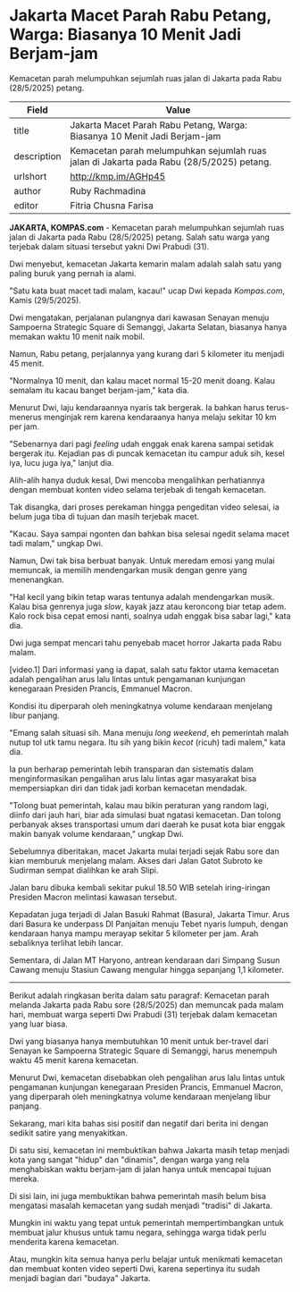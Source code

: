 # Jakarta Macet Parah Rabu Petang, Warga: Biasanya 10 Menit Jadi Berjam-jam

Kemacetan parah melumpuhkan sejumlah ruas jalan di Jakarta pada Rabu (28/5/2025) petang.

| Field       | Value                                                       |
|-------------|-------------------------------------------------------------|
| title       | Jakarta Macet Parah Rabu Petang, Warga: Biasanya 10 Menit Jadi Berjam-jam |
| description | Kemacetan parah melumpuhkan sejumlah ruas jalan di Jakarta pada Rabu (28/5/2025) petang. |
| urlshort    | http://kmp.im/AGHp45 |
| author      | Ruby Rachmadina |
| editor      | Fitria Chusna Farisa |

**JAKARTA, KOMPAS.com** - Kemacetan parah melumpuhkan sejumlah ruas jalan di Jakarta pada Rabu (28/5/2025) petang. Salah satu warga yang terjebak dalam situasi tersebut yakni Dwi Prabudi (31).

Dwi menyebut, kemacetan Jakarta kemarin malam adalah salah satu yang paling buruk yang pernah ia alami. 

"Satu kata buat macet tadi malam, kacau!" ucap Dwi kepada *Kompas.com*, Kamis (29/5/2025).

Dwi mengatakan, perjalanan pulangnya dari kawasan Senayan menuju Sampoerna Strategic Square di Semanggi, Jakarta Selatan, biasanya hanya memakan waktu 10 menit naik mobil.

Namun, Rabu petang, perjalannya yang kurang dari 5 kilometer itu menjadi 45 menit.

"Normalnya 10 menit, dan kalau macet normal 15-20 menit doang. Kalau semalam itu kacau banget berjam-jam," kata dia.

Menurut Dwi, laju kendaraannya nyaris tak bergerak. Ia bahkan harus terus-menerus menginjak rem karena kendaraanya hanya melaju sekitar 10 km per jam.

"Sebenarnya dari pagi *feeling* udah enggak enak karena sampai setidak bergerak itu. Kejadian pas di puncak kemacetan itu campur aduk sih, kesel iya, lucu juga iya," lanjut dia.

Alih-alih hanya duduk kesal, Dwi mencoba mengalihkan perhatiannya dengan membuat konten video selama terjebak di tengah kemacetan.

Tak disangka, dari proses perekaman hingga pengeditan video selesai, ia belum juga tiba di tujuan dan masih terjebak macet.

"Kacau. Saya sampai ngonten dan bahkan bisa selesai ngedit selama macet tadi malam," ungkap Dwi.

Namun, Dwi tak bisa berbuat banyak. Untuk meredam emosi yang mulai memuncak, ia memilih mendengarkan musik dengan genre yang menenangkan.

"Hal kecil yang bikin tetap waras tentunya adalah mendengarkan musik. Kalau bisa genrenya juga *slow*, kayak jazz atau keroncong biar tetap adem. Kalo rock bisa cepat emosi nanti, soalnya udah enggak bisa sabar lagi," kata dia.

Dwi juga sempat mencari tahu penyebab macet horror Jakarta pada Rabu malam. 

\[video.1\] Dari informasi yang ia dapat, salah satu faktor utama kemacetan adalah pengalihan arus lalu lintas untuk pengamanan kunjungan kenegaraan Presiden Prancis, Emmanuel Macron.

Kondisi itu diperparah oleh meningkatnya volume kendaraan menjelang libur panjang.

"Emang salah situasi sih. Mana menuju *long weekend*, eh pemerintah malah nutup tol utk tamu negara. Itu sih yang bikin *kecot* (ricuh) tadi malem," kata dia.

Ia pun berharap pemerintah lebih transparan dan sistematis dalam menginformasikan pengalihan arus lalu lintas agar masyarakat bisa mempersiapkan diri dan tidak jadi korban kemacetan mendadak.

"Tolong buat pemerintah, kalau mau bikin peraturan yang random lagi, diinfo dari jauh hari, biar ada simulasi buat ngatasi kemacetan. Dan tolong perbanyak akses transportasi umum dari daerah ke pusat kota biar enggak makin banyak volume kendaraan," ungkap Dwi.

Sebelumnya diberitakan, macet Jakarta mulai terjadi sejak Rabu sore dan kian memburuk menjelang malam. Akses dari Jalan Gatot Subroto ke Sudirman sempat dialihkan ke arah Slipi.

Jalan baru dibuka kembali sekitar pukul 18.50 WIB setelah iring-iringan Presiden Macron melintasi kawasan tersebut.

Kepadatan juga terjadi di Jalan Basuki Rahmat (Basura), Jakarta Timur. Arus dari Basura ke underpass DI Panjaitan menuju Tebet nyaris lumpuh, dengan kendaraan hanya mampu merayap sekitar 5 kilometer per jam. Arah sebaliknya terlihat lebih lancar.

Sementara, di Jalan MT Haryono, antrean kendaraan dari Simpang Susun Cawang menuju Stasiun Cawang mengular hingga sepanjang 1,1 kilometer.

---
Berikut adalah ringkasan berita dalam satu paragraf: Kemacetan parah melanda Jakarta pada Rabu sore (28/5/2025) dan memuncak pada malam hari, membuat warga seperti Dwi Prabudi (31) terjebak dalam kemacetan yang luar biasa.

 Dwi yang biasanya hanya membutuhkan 10 menit untuk ber-travel dari Senayan ke Sampoerna Strategic Square di Semanggi, harus menempuh waktu 45 menit karena kemacetan.

 Menurut Dwi, kemacetan disebabkan oleh pengalihan arus lalu lintas untuk pengamanan kunjungan kenegaraan Presiden Prancis, Emmanuel Macron, yang diperparah oleh meningkatnya volume kendaraan menjelang libur panjang.



Sekarang, mari kita bahas sisi positif dan negatif dari berita ini dengan sedikit satire yang menyakitkan.

 Di satu sisi, kemacetan ini membuktikan bahwa Jakarta masih tetap menjadi kota yang sangat "hidup" dan "dinamis", dengan warga yang rela menghabiskan waktu berjam-jam di jalan hanya untuk mencapai tujuan mereka.

 Di sisi lain, ini juga membuktikan bahwa pemerintah masih belum bisa mengatasi masalah kemacetan yang sudah menjadi "tradisi" di Jakarta.

 Mungkin ini waktu yang tepat untuk pemerintah mempertimbangkan untuk membuat jalur khusus untuk tamu negara, sehingga warga tidak perlu menderita karena kemacetan.

 Atau, mungkin kita semua hanya perlu belajar untuk menikmati kemacetan dan membuat konten video seperti Dwi, karena sepertinya itu sudah menjadi bagian dari "budaya" Jakarta.
